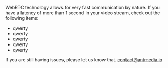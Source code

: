 WebRTC technology allows for very fast communication by nature.
If you have a latency of more than 1 second in your video stream, check out the following items:
* qwerty
* qwerty
* qwerty
* qwerty
* qwerty

If you are still having issues, please let us know that. [contact@antmedia.io](mailto:contact@antmedia.io) 
